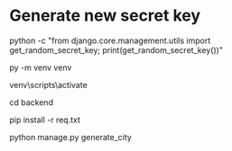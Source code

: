 
# Generate new secret key

python -c "from django.core.management.utils import get_random_secret_key; print(get_random_secret_key())"


py -m venv venv

venv\scripts\activate

cd backend

pip install -r req.txt

python manage.py generate_city
